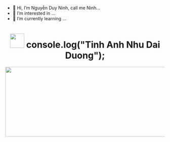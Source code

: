 - 👋 Hi, I’m Nguyễn Duy Ninh, call me Ninh...
- 👀 I’m interested in ...
- 🌱 I’m currently learning ...

<div align="center">
<h1><img src="https://media.giphy.com/media/WUlplcMpOCEmTGBtBW/giphy.gif" width="45"> console.log("Tinh Anh Nhu Dai Duong");</h1>
</div>

<p align="center">
<img src="https://media.giphy.com/media/vs7hV2tPoHGCs/source.gif?cid=790b761191cad41ff1eec569facba42c8477f4f116388ea0&rid=source.gif&ct=g" width="850" height="220"> 
</p>
